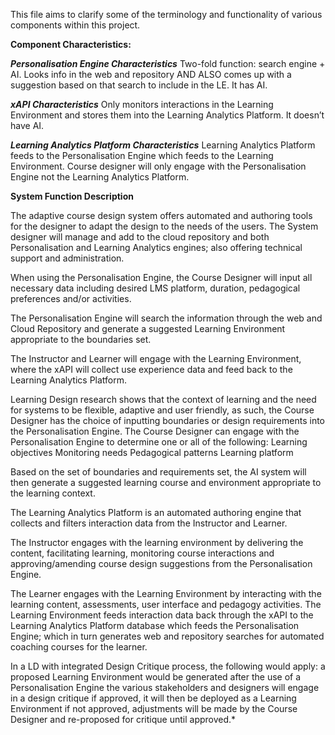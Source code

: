 This file aims to clarify some of the terminology and functionality of various components within this project.

**Component Characteristics:**

***Personalisation Engine Characteristics***
Two-fold function: search engine + AI.
Looks info in the web and repository AND ALSO comes up with a suggestion based on that search to include in the LE.
It has AI.

***xAPI Characteristics***
Only monitors interactions in the Learning Environment and stores them into the Learning Analytics Platform.
It doesn’t have AI.

***Learning Analytics Platform Characteristics***
Learning Analytics Platform feeds to the Personalisation Engine which feeds to the Learning Environment.
Course designer will only engage with the Personalisation Engine not the Learning Analytics Platform.

**System Function Description**

The adaptive course design system offers automated and authoring tools for the designer to adapt the design to the needs of the users. The System designer will manage and add to the cloud repository and both Personalisation and Learning Analytics engines; also offering technical support and administration.

When using the Personalisation Engine, the Course Designer will input all necessary data including desired LMS platform, duration, pedagogical preferences and/or activities.

The Personalisation Engine will search the information through the web and Cloud Repository and generate a suggested Learning Environment appropriate to the boundaries set.

The Instructor and Learner will engage with the Learning Environment, where the xAPI will collect use experience data and feed back to the Learning Analytics Platform.

Learning Design research shows that the context of learning and the need for systems to be flexible, adaptive and user friendly, as such, the Course Designer has the choice of inputting boundaries or design requirements into the Personalisation Engine. The Course Designer can engage with the Personalisation Engine to determine one or all of the following:
Learning objectives
Monitoring needs
Pedagogical patterns
Learning platform

Based on the set of boundaries and requirements set, the AI system will then generate a suggested learning course and environment appropriate to the learning context.

The Learning Analytics Platform is an automated authoring engine that collects and filters interaction data from the Instructor and Learner.

The Instructor engages with the learning environment by delivering the content, facilitating learning, monitoring course interactions and approving/amending course design suggestions from the Personalisation Engine.

The Learner engages with the Learning Environment by interacting with the learning content, assessments, user interface and pedagogy activities. The Learning Environment feeds interaction data back through the xAPI to the Learning Analytics Platform database which feeds the Personalisation Engine; which in turn generates web and repository searches for automated coaching courses for the learner.

In a LD with integrated Design Critique process, the following would apply:
a proposed Learning Environment would be generated after the use of a Personalisation Engine
the various stakeholders and designers will engage in a design critique
if approved, it will then be deployed as a Learning Environment
if not approved, adjustments will be made by the Course Designer and re-proposed for critique until approved.*
